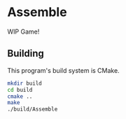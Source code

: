 # Assemble

WIP Game!

## Building

This program's build system is CMake.

```bash
mkdir build
cd build
cmake ..
make
./build/Assemble
```
